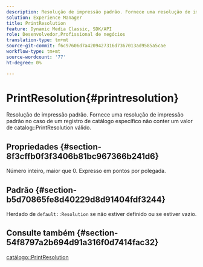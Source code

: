 ```yaml
---
description: Resolução de impressão padrão. Fornece uma resolução de impressão padrão no caso de um registro de catálogo específico não conter um valor PrintResolution de catálogo válido.
solution: Experience Manager
title: PrintResolution
feature: Dynamic Media Classic, SDK/API
role: Desenvolvedor,Profissional de negócios
translation-type: tm+mt
source-git-commit: f6c97606d7a4209427316d7367013ad9585a5cae
workflow-type: tm+mt
source-wordcount: '77'
ht-degree: 0%

---
```



# PrintResolution{#printresolution}

Resolução de impressão padrão. Fornece uma resolução de impressão padrão no caso de um registro de catálogo específico não conter um valor de catalog::PrintResolution válido.

## Propriedades {#section-8f3cffb0f3f3406b81bc967366b241d6}

Número inteiro, maior que 0. Expresso em pontos por polegada.

## Padrão {#section-b5d70865fe8d40229d8d91404fdf3244}

Herdado de `default::Resolution` se não estiver definido ou se estiver vazio.

## Consulte também {#section-54f8797a2b694d91a316f0d7414fac32}

[catálogo::PrintResolution](../../../../../is-api/image-catalog/image-serving-api-ref/c-image-catalog-reference/c-image-svg-data-reference/c-image-data-reference/r-printresolution-cat.md#reference-4ebb2e136995470b84b7c5e10cb8e5f5)
